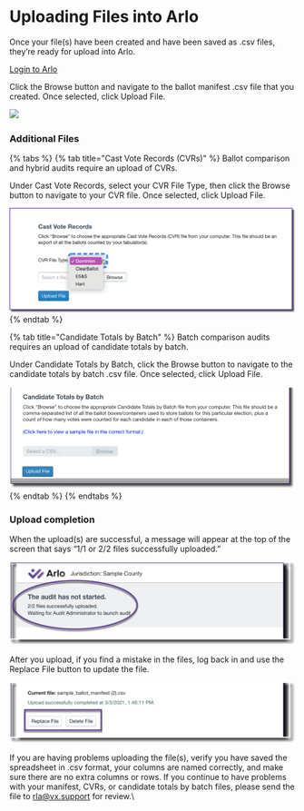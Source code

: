 # Uploading Files into Arlo

Once your file(s) have been created and have been saved as .csv files, they’re ready for upload into Arlo.&#x20;

[Login to Arlo](../logging-into-arlo.md)

Click the Browse button and navigate to the ballot manifest .csv file that you created. Once selected, click Upload File.

![](https://lh6.googleusercontent.com/kGG\_P7FDlguo8nB6C1ZRBJnqDm2oVLzvfkoSSfC\_m-0zR2-p66RlnWq70FQ8UgY74lDuUslzwRw1b-\_W9N7\_jbLY9Po9FE4xxhRI6cu4L2nexgyfvAZQiK-uiqPvI2V38JXPc\_2v)

### **Additional Files**

{% tabs %}
{% tab title="Cast Vote Records (CVRs)" %}
Ballot comparison and hybrid audits require an upload of CVRs.

Under Cast Vote Records, select your CVR File Type, then click the Browse button to navigate to your CVR file.  Once selected, click Upload File.

![](<../../.gitbook/assets/image (73).png>)
{% endtab %}

{% tab title="Candidate Totals by Batch" %}
Batch comparison audits requires an upload of candidate totals by batch.

Under Candidate Totals by Batch, click the Browse button to navigate to the candidate totals by batch .csv file.  Once selected, click Upload File.

![](<../../.gitbook/assets/image (45).png>)
{% endtab %}
{% endtabs %}

### **Upload completion**

When the upload(s) are successful, a message will appear at the top of the screen that says “1/1 or 2/2 files successfully uploaded.”&#x20;

![](<../../.gitbook/assets/image (13).png>)

After you upload, if you find a mistake in the files, log back in and use the Replace File button to update the file.

![](<../../.gitbook/assets/image (15) (1).png>)

If you are having problems uploading the file(s), verify you have saved the spreadsheet in .csv format, your columns are named correctly, and make sure there are no extra columns or rows.  If you continue to have problems with your manifest, CVRs, or candidate totals by batch files, please send the file to [rla@vx.support](mailto:rla@vx.support) for review.\
